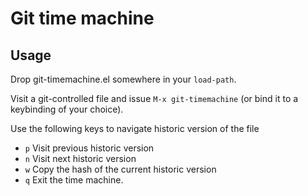 # Git time machine

## Usage

Drop git-timemachine.el somewhere in your `load-path`.

Visit a git-controlled file and issue `M-x git-timemachine` (or
bind it to a keybinding of your choice).

Use the following keys to navigate historic version of the file
 - `p` Visit previous historic version
 - `n` Visit next historic version
 - `w` Copy the hash of the current historic version
 - `q` Exit the time machine.
 
